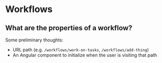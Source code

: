 # Workflows

## What are the properties of a workflow?

Some preliminary thoughts:

* URL path (e.g. `/workflows/work-on-tasks`, `/workflows/add-thing`)
* An Angular component to initialize when the user is visiting that path